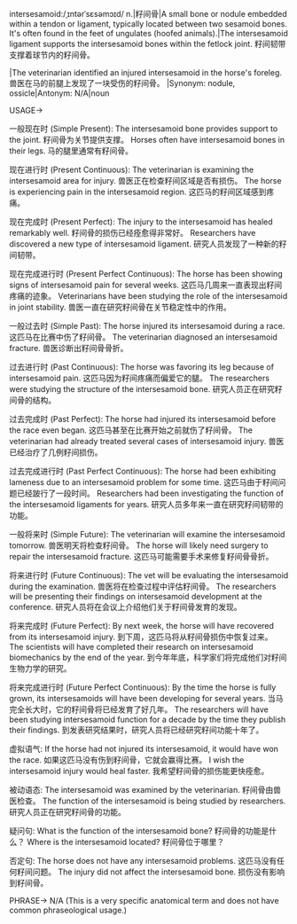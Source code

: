 intersesamoid:/ˌɪntərˈsɛsəmɔɪd/
n.|籽间骨|A small bone or nodule embedded within a tendon or ligament, typically located between two sesamoid bones.  It's often found in the feet of ungulates (hoofed animals).|The intersesamoid ligament supports the intersesamoid bones within the fetlock joint.  籽间韧带支撑着球节内的籽间骨。

|The veterinarian identified an injured intersesamoid in the horse's foreleg. 兽医在马的前腿上发现了一块受伤的籽间骨。
|Synonym:  nodule, ossicle|Antonym: N/A|noun


USAGE->

一般现在时 (Simple Present):
The intersesamoid bone provides support to the joint. 籽间骨为关节提供支撑。
Horses often have intersesamoid bones in their legs. 马的腿里通常有籽间骨。

现在进行时 (Present Continuous):
The veterinarian is examining the intersesamoid area for injury.  兽医正在检查籽间区域是否有损伤。
The horse is experiencing pain in the intersesamoid region. 这匹马的籽间区域感到疼痛。

现在完成时 (Present Perfect):
The injury to the intersesamoid has healed remarkably well. 籽间骨的损伤已经痊愈得非常好。
Researchers have discovered a new type of intersesamoid ligament. 研究人员发现了一种新的籽间韧带。


现在完成进行时 (Present Perfect Continuous):
The horse has been showing signs of intersesamoid pain for several weeks.  这匹马几周来一直表现出籽间疼痛的迹象。
Veterinarians have been studying the role of the intersesamoid in joint stability. 兽医一直在研究籽间骨在关节稳定性中的作用。

一般过去时 (Simple Past):
The horse injured its intersesamoid during a race. 这匹马在比赛中伤了籽间骨。
The veterinarian diagnosed an intersesamoid fracture. 兽医诊断出籽间骨骨折。


过去进行时 (Past Continuous):
The horse was favoring its leg because of intersesamoid pain. 这匹马因为籽间疼痛而偏爱它的腿。
The researchers were studying the structure of the intersesamoid bone. 研究人员正在研究籽间骨的结构。

过去完成时 (Past Perfect):
The horse had injured its intersesamoid before the race even began.  这匹马甚至在比赛开始之前就伤了籽间骨。
The veterinarian had already treated several cases of intersesamoid injury. 兽医已经治疗了几例籽间损伤。


过去完成进行时 (Past Perfect Continuous):
The horse had been exhibiting lameness due to an intersesamoid problem for some time. 这匹马由于籽间问题已经跛行了一段时间。
Researchers had been investigating the function of the intersesamoid ligaments for years. 研究人员多年来一直在研究籽间韧带的功能。

一般将来时 (Simple Future):
The veterinarian will examine the intersesamoid tomorrow. 兽医明天将检查籽间骨。
The horse will likely need surgery to repair the intersesamoid fracture.  这匹马可能需要手术来修复籽间骨骨折。

将来进行时 (Future Continuous):
The vet will be evaluating the intersesamoid during the examination. 兽医将在检查过程中评估籽间骨。
The researchers will be presenting their findings on intersesamoid development at the conference. 研究人员将在会议上介绍他们关于籽间骨发育的发现。

将来完成时 (Future Perfect):
By next week, the horse will have recovered from its intersesamoid injury. 到下周，这匹马将从籽间骨损伤中恢复过来。
The scientists will have completed their research on intersesamoid biomechanics by the end of the year. 到今年年底，科学家们将完成他们对籽间生物力学的研究。


将来完成进行时 (Future Perfect Continuous):
By the time the horse is fully grown, its intersesamoids will have been developing for several years. 当马完全长大时，它的籽间骨将已经发育了好几年。
The researchers will have been studying intersesamoid function for a decade by the time they publish their findings.  到发表研究结果时，研究人员将已经研究籽间功能十年了。


虚拟语气:
If the horse had not injured its intersesamoid, it would have won the race.  如果这匹马没有伤到籽间骨，它就会赢得比赛。
I wish the intersesamoid injury would heal faster. 我希望籽间骨的损伤能更快痊愈。

被动语态:
The intersesamoid was examined by the veterinarian. 籽间骨由兽医检查。
The function of the intersesamoid is being studied by researchers. 研究人员正在研究籽间骨的功能。

疑问句:
What is the function of the intersesamoid bone? 籽间骨的功能是什么？
Where is the intersesamoid located? 籽间骨位于哪里？

否定句:
The horse does not have any intersesamoid problems. 这匹马没有任何籽间问题。
The injury did not affect the intersesamoid bone. 损伤没有影响到籽间骨。

PHRASE->
N/A  (This is a very specific anatomical term and does not have common phraseological usage.)
